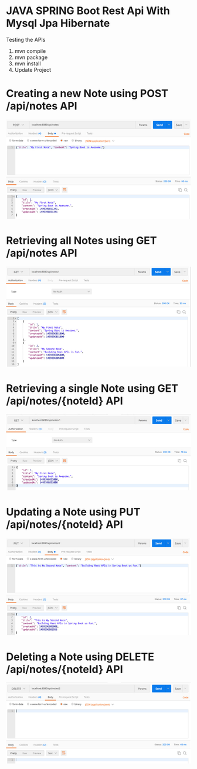 # JAVA SPRING Boot Rest Api With Mysql Jpa Hibernate

Testing the APIs

1. mvn compile
2. mvn package
3. mvn install
4. Update Project


# Creating a new Note using POST /api/notes API

<img src="/screenshots/create.jpg">

# Retrieving all Notes using GET /api/notes API

<img src="/screenshots/get-all.jpg">

# Retrieving a single Note using GET /api/notes/{noteId} API

<img src="/screenshots/get-single.jpg">

# Updating a Note using PUT /api/notes/{noteId} API

<img src="/screenshots/update.jpg">

# Deleting a Note using DELETE /api/notes/{noteId} API

<img src="/screenshots/delete.jpg">

